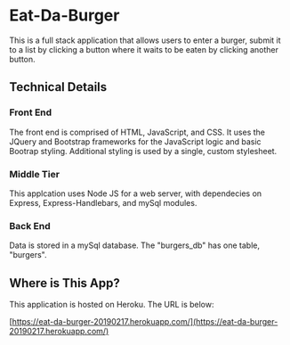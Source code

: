 # Eat-Da-Burger #
This is a full stack application that allows users to enter a burger, submit it to a list by clicking a button where it waits to be eaten by clicking another button.  
## Technical Details ##
### Front End ###
The front end is comprised of HTML, JavaScript, and CSS.  It uses the JQuery and Bootstrap frameworks for the JavaScript logic and basic Bootrap styling.  Additional styling is used by a single, custom stylesheet.  

### Middle Tier ###
This applcation uses Node JS for a web server, with dependecies on Express, Express-Handlebars, and mySql modules.  

### Back End ###
Data is stored in a mySql database.  The "burgers_db" has one table, "burgers". 

## Where is This App? ##
This application is hosted on Heroku.  The URL is below:

[https://eat-da-burger-20190217.herokuapp.com/](https://eat-da-burger-20190217.herokuapp.com/)
